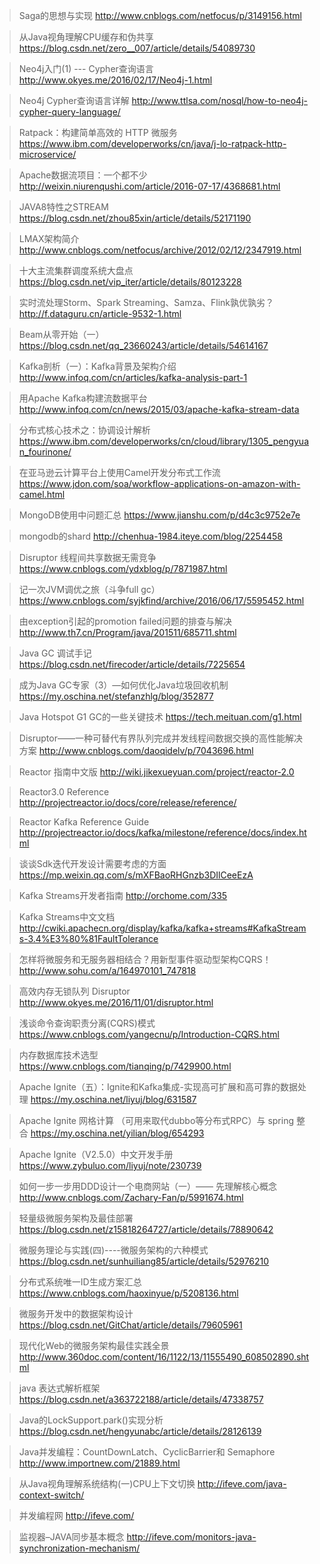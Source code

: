 > Saga的思想与实现
> http://www.cnblogs.com/netfocus/p/3149156.html <br>

> 从Java视角理解CPU缓存和伪共享
> https://blog.csdn.net/zero__007/article/details/54089730 <br>

> Neo4j入门(1) --- Cypher查询语言
> http://www.okyes.me/2016/02/17/Neo4j-1.html <br>

> Neo4j Cypher查询语言详解
> http://www.ttlsa.com/nosql/how-to-neo4j-cypher-query-language/ <br>

> Ratpack：构建简单高效的 HTTP 微服务
> https://www.ibm.com/developerworks/cn/java/j-lo-ratpack-http-microservice/ <br>

> Apache数据流项目：一个都不少
> http://weixin.niurenqushi.com/article/2016-07-17/4368681.html <br>

> JAVA8特性之STREAM
> https://blog.csdn.net/zhou85xin/article/details/52171190 <br>

> LMAX架构简介
> http://www.cnblogs.com/netfocus/archive/2012/02/12/2347919.html <br>

> 十大主流集群调度系统大盘点
> https://blog.csdn.net/vip_iter/article/details/80123228 <br>

> 实时流处理Storm、Spark Streaming、Samza、Flink孰优孰劣？
> http://f.dataguru.cn/article-9532-1.html <br>

> Beam从零开始（一）
> https://blog.csdn.net/qq_23660243/article/details/54614167 <br>

> Kafka剖析（一）：Kafka背景及架构介绍
> http://www.infoq.com/cn/articles/kafka-analysis-part-1 <br>

> 用Apache Kafka构建流数据平台
> http://www.infoq.com/cn/news/2015/03/apache-kafka-stream-data <br>

> 分布式核心技术之：协调设计解析
> https://www.ibm.com/developerworks/cn/cloud/library/1305_pengyuan_fourinone/ <br>

> 在亚马逊云计算平台上使用Camel开发分布式工作流
> https://www.jdon.com/soa/workflow-applications-on-amazon-with-camel.html <br>

> MongoDB使用中问题汇总
> https://www.jianshu.com/p/d4c3c9752e7e <br>

> mongodb的shard
> http://chenhua-1984.iteye.com/blog/2254458 <br>

> Disruptor 线程间共享数据无需竞争
> https://www.cnblogs.com/ydxblog/p/7871987.html <br>

> 记一次JVM调优之旅（斗争full gc）
> https://www.cnblogs.com/syjkfind/archive/2016/06/17/5595452.html <br>

> 由exception引起的promotion failed问题的排查与解决
> http://www.th7.cn/Program/java/201511/685711.shtml <br>

> Java GC 调试手记
> https://blog.csdn.net/firecoder/article/details/7225654 <br>

> 成为Java GC专家（3）—如何优化Java垃圾回收机制
> https://my.oschina.net/stefanzhlg/blog/352877 <br>

> Java Hotspot G1 GC的一些关键技术
> https://tech.meituan.com/g1.html <br>

> Disruptor——一种可替代有界队列完成并发线程间数据交换的高性能解决方案
> http://www.cnblogs.com/daoqidelv/p/7043696.html <br>

> Reactor 指南中文版
> http://wiki.jikexueyuan.com/project/reactor-2.0 <br>

> Reactor3.0 Reference
> http://projectreactor.io/docs/core/release/reference/ <br>

> Reactor Kafka Reference Guide
> http://projectreactor.io/docs/kafka/milestone/reference/docs/index.html <br>

> 谈谈Sdk迭代开发设计需要考虑的方面
> https://mp.weixin.qq.com/s/mXFBaoRHGnzb3DIlCeeEzA <br>

> Kafka Streams开发者指南
> http://orchome.com/335 <br>

> Kafka Streams中文文档
> http://cwiki.apachecn.org/display/kafka/kafka+streams#KafkaStreams-3.4%E3%80%81FaultTolerance <br>

> 怎样将微服务和无服务器相结合？用新型事件驱动型架构CQRS！
> http://www.sohu.com/a/164970101_747818 <br>

> 高效内存无锁队列 Disruptor
> http://www.okyes.me/2016/11/01/disruptor.html <br>

> 浅谈命令查询职责分离(CQRS)模式
> https://www.cnblogs.com/yangecnu/p/Introduction-CQRS.html <br>

> 内存数据库技术选型
> https://www.cnblogs.com/tianqing/p/7429900.html <br>

> Apache Ignite（五）：Ignite和Kafka集成-实现高可扩展和高可靠的数据处理
> https://my.oschina.net/liyuj/blog/631587 <br>

> Apache Ignite 网格计算 （可用来取代dubbo等分布式RPC）与 spring 整合
> https://my.oschina.net/yilian/blog/654293 <br>

> Apache Ignite（V2.5.0）中文开发手册
> https://www.zybuluo.com/liyuj/note/230739 <br>

> 如何一步一步用DDD设计一个电商网站（一）—— 先理解核心概念
> http://www.cnblogs.com/Zachary-Fan/p/5991674.html <br>

> 轻量级微服务架构及最佳部署
> https://blog.csdn.net/z15818264727/article/details/78890642 <br>

> 微服务理论与实践(四)----微服务架构的六种模式
> https://blog.csdn.net/sunhuiliang85/article/details/52976210 <br>

> 分布式系统唯一ID生成方案汇总
> https://www.cnblogs.com/haoxinyue/p/5208136.html <br>

> 微服务开发中的数据架构设计
> https://blog.csdn.net/GitChat/article/details/79605961 <br>

> 现代化Web的微服务架构最佳实践全景
> http://www.360doc.com/content/16/1122/13/11555490_608502890.shtml <br>

> java 表达式解析框架
> https://blog.csdn.net/a363722188/article/details/47338757 <br>

> Java的LockSupport.park()实现分析
> https://blog.csdn.net/hengyunabc/article/details/28126139 <br>

> Java并发编程：CountDownLatch、CyclicBarrier和 Semaphore
> http://www.importnew.com/21889.html <br>

> 从Java视角理解系统结构(一)CPU上下文切换
> http://ifeve.com/java-context-switch/ <br>

> 并发编程网
> http://ifeve.com/ <br>

> 监视器–JAVA同步基本概念
> http://ifeve.com/monitors-java-synchronization-mechanism/ <br>
